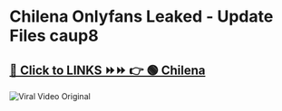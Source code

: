 
 # Chilena Onlyfans Leaked - Update Files caup8

## <h2><a href="https://clipsfans.com/Chilena&ref=git">🔗 Click to LINKS ⏩⏩ 👉 🟢 Chilena </a></h2>

<a href="https://clipsfans.com/Chilena&ref=git" rel="nofollow" data-target="animated-image.originalLink"><img src="https://i.ibb.co.com/xMMVF88/686577567.gif" alt="Viral Video Original" style="max-width: 100%; display: inline-block;" data-target="animated-image.originalImage"></a>

